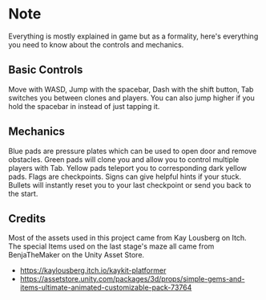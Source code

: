 # Note
Everything is mostly explained in game but as a formality, here's everything you need to know about the controls and mechanics.

## Basic Controls
Move with WASD, Jump with the spacebar, Dash with the shift button, Tab switches you between clones and players. You can also jump higher if you hold the spacebar in instead of just tapping it.

## Mechanics
Blue pads are pressure plates which can be used to open door and remove obstacles. Green pads will clone you and allow you to control multiple players with Tab. Yellow pads teleport you to corresponding dark yellow pads. Flags are checkpoints. Signs can give helpful hints if your stuck. Bullets will instantly reset you to your last checkpoint
or send you back to the start.


## Credits
Most of the assets used in this project came from Kay Lousberg on Itch. The special Items used on the last stage's maze all came from BenjaTheMaker on the Unity Asset Store. 
- https://kaylousberg.itch.io/kaykit-platformer
- https://assetstore.unity.com/packages/3d/props/simple-gems-and-items-ultimate-animated-customizable-pack-73764
